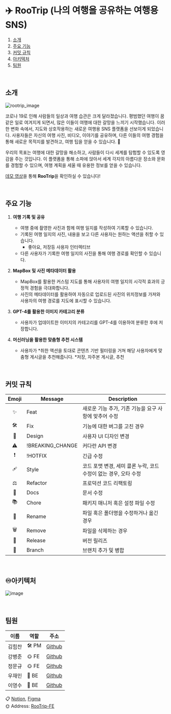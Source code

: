 # ✈️ RooTrip (나의 여행을 공유하는 여행용 SNS)

1. [소개](#소개)
2. [주요 기능](#주요-기능)
3. [커밋 규칙](#커밋-규칙)
4. [아키텍처](#아키텍처)
5. [팀원](#팀원)

<br />

## 소개

![rootrip_image](https://github.com/BangDori/RooTrip-Front/assets/44726494/f668ad36-c3dd-42c7-8d14-5e23433f85d5)

코로나 19로 인해 사람들의 일상과 여행 습관은 크게 달라졌습니다. 평범했던 여행이 꿈같은 일로 여겨지게 되면서, 많은 이들이 여행에 대한 갈망을 느끼기 시작했습니다. 이러한 변화 속에서, 지도와 상호작용하는 새로운 여행용 SNS 플랫폼을 선보이게 되었습니다. 사용자들은 자신의 여행 사진, 비디오, 이야기를 공유하며, 다른 이들의 여행 경험을 통해 새로운 목적지를 발견하고, 여행 팁을 얻을 수 있습니다. 🧳

우리의 목표는 여행에 대한 갈망을 해소하고, 사람들이 다시 세계를 탐험할 수 있도록 영감을 주는 것입니다. 이 플랫폼을 통해 소파에 앉아서 세계 각지의 아름다운 장소와 문화를 경험할 수 있으며, 여행 계획을 세울 때 유용한 정보를 얻을 수 있습니다.

[데모 영상](https://www.youtube.com/watch?v=hT1PIR0VkoY)을 통해 **RooTrip**을 확인하실 수 있습니다!

<br />

## 주요 기능

1. **여행 기록 및 공유**
   - 여행 중에 촬영한 사진과 함께 여행 일지를 작성하여 기록할 수 있습니다.
   - 기록된 여행 일지의 사진, 내용을 보고 다른 사용자는 원하는 액션을 취할 수 있습니다.
      * 좋아요, 저장등 사용자 인터렉티브
   - 다른 사용자가 기록한 여행 일지의 사진을 통해 여행 경로를 확인할 수 있습니다.

2. **MapBox 및 사진 메타데이터 활용**
   - MapBox를 활용한 커스텀 지도를 통해 사용자의 여행 일지의 시각적 효과의 긍정적 경험을 
     극대화합니다.
   - 사진의 메타데이터를 활용하여 자동으로 업로드된 사진의 위치정보를 가져와 사용자의 여행 
     경로를 지도에 표시할 수 있습니다. 

3. **GPT-4를 활용한 이미지 카테고리 분류**
   - 사용자가 업데이트한 이미지의 카테고리를 GPT-4를 이용하여 분류한 후에 저장합니다.

4. **머신러닝을 활용한 맞춤형 추천 시스템**
   - 사용자가 *취한 액션을 토대로 콘텐츠 기반 필터링을 거쳐 해당 사용자에게 맞춤형 게시글을 추천해줍니다.
       *저장, 자주본 게시글, 추천

<br />

## 커밋 규칙

| Emoji | Message          | Description                                                      |
| :---: | ---------------- | ---------------------------------------------------------------- |
|  ✨   | Feat             | 새로운 기능 추가, 기존 기능을 요구 사항에 맞추어 수정               |
|   🛠   | Fix              | 기능에 대한 버그를 고친 경우                                      |
|  🎨   | Design           | 사용자 UI 디자인 변경                                             |
|   ⚠   | !BREAKING_CHANGE | 커다란 API 변경                                                  |
|  ❗   | !HOTFIX          | 긴급 수정                                                        |
|  🩹   | Style            | 코드 포맷 변경, 세미 콜론 누락, 코드 수정이 없는 경우, 오타 수정     |
|   ⚖   | Refactor         | 프로덕션 코드 리팩토링                                            |
|  📃   | Docs             | 문서 수정                                                        |
|  📚   | Chore            | 패키지 매니저 혹은 설정 파일 수정                                  |
|  📂   | Rename           | 파일 혹은 폴더명을 수정하거나 옮긴 경우                            |
|   🗑   | Remove           | 파일을 삭제하는 경우                                              |
|  🎊   | Release          | 버전 릴리즈                                                      |
|  🔀   | Branch           | 브랜치 추가 및 병합                                              |

<br />

## ♾아키텍처

![image](https://github.com/BangDori/RooTrip-Front/assets/44726494/8766e290-a321-4fd7-b12f-6702401f0b75)

<br />

## 팀원

|      이름     |      역할     |     주소      |
| ------------- | ------------- | ------------- |
| 김힘찬 | 🛠 PM | [Github](https://github.com/HmDol) |
| 강병준 | 🌞 FE | [Github](https://github.com/BangDori) |
| 정문규 | 🌞 FE | [Github](https://github.com/JungMunGyu) |
| 우재민 | 🌚 BE | [Github](https://github.com/WooJJam) |
| 이영수 | 🌚 BE | [Github](https://github.com/youngsu5582) |

📋 [Notion](https://www.notion.so/e0bed146cc4c4280b7c5a05f4df22b90?v=975aa4fe34d6456e9ca84e4fd59690d6), [Figma](https://www.figma.com/file/rUpCTXuQRM4LS9ruN3ydZq/RooTrip_Backup?type=design&node-id=0%3A1&mode=design&t=uE2NIHnA0d43WzNv-1)
<br/> 🌞 Address: [RooTrip-FE](https://github.com/BangDori/RooTrip-Front)